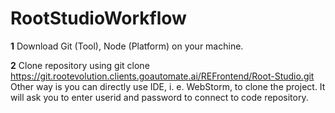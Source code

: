 # RootStudioWorkflow

**1**
Download Git (Tool), Node (Platform) on your machine.

**2**
Clone repository using
git clone https://git.rootevolution.clients.goautomate.ai/REFrontend/Root-Studio.git
Other way is you can directly use IDE, i. e. WebStorm, to clone the project. It will ask you to enter userid and password to connect to code repository.
